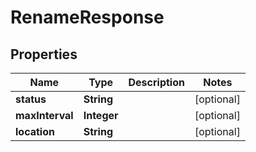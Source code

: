 

# RenameResponse


## Properties

| Name | Type | Description | Notes |
|------------ | ------------- | ------------- | -------------|
|**status** | **String** |  |  [optional] |
|**maxInterval** | **Integer** |  |  [optional] |
|**location** | **String** |  |  [optional] |



